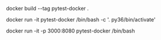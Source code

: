 docker build --tag pytest-docker .

docker run -it pytest-docker /bin/bash -c '. py36/bin/activate'

docker run -it -p 3000:8080 pytest-docker /bin/bash